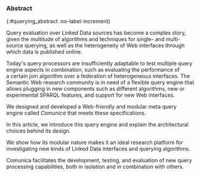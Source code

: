 ### Abstract
{:#querying_abstract .no-label-increment}

<!-- Context      -->
Query evaluation over Linked Data sources has become a complex story,
given the multitude of algorithms and techniques
for single- and multi-source querying,
as well as the heterogeneity of Web interfaces
through which data is published online.
<!-- Need         -->
Today's query processors are insufficiently adaptable
to test multiple query engine aspects in combination,
such as evaluating the performance of a certain join algorithm
over a federation of heterogeneous interfaces.
The Semantic Web research community is in need of a flexible query engine
that allows plugging in new components
such as different algorithms,
new or experimental SPARQL features,
and support for new Web interfaces.
<!-- Task         -->
We designed and developed a Web-friendly and modular meta query engine
called _Comunica_
that meets these specifications.
<!-- Object       -->
In this article,
we introduce this query engine
and explain the architectural choices behind its design.
<!-- Findings     -->
We show how its modular nature makes it an ideal research platform
for investigating new kinds of Linked Data interfaces and querying algorithms.
<!-- Conclusion   -->
Comunica facilitates the development, testing, and evaluation
of new query processing capabilities,
both in isolation and in combination with others.
<!-- Perspectives -->
